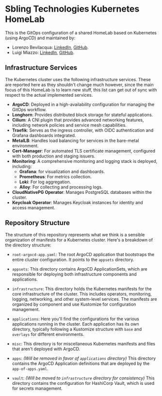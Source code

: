 # Sbling Technologies Kubernetes HomeLab

This is the GitOps configuration of a shared HomeLab based on Kubernetes (using
ArgoCD) and maintained by:

- Lorenzo Bevilacqua: [LinkedIn](https://www.linkedin.com/in/lorenzo-bevilacqua),
  [GitHub](https://github.com/ardubev16).
- Luigi Miazzo: [LinkedIn](https://www.linkedin.com/in/luigi-miazzo), [GitHub](https://github.com/LuigiMiazzo17).

## Infrastructure Services

The Kubernetes cluster uses the following infrastructure services. These are reported
here as they shouldn't change much however, since the main focus of this HomeLab
is to learn new stuff, this list can get out of sync with respect to the actual implemented
services.

- **ArgoCD**: Deployed in a high-availability configuration for managing the GitOps
  workflow.
- **Longhorn**: Provides distributed block storage for stateful applications.
- **Cilium**: A CNI plugin that provides advanced networking features, including
  network policies and service mesh capabilities.
- **Traefik**: Serves as the ingress controller, with OIDC authentication and Grafana
  dashboards integrated.
- **MetalLB**: Handles load balancing for services in the bare-metal environment.
- **Cert-Manager**: For automated TLS certificate management, configured with both
  production and staging issuers.
- **Monitoring**: A comprehensive monitoring and logging stack is deployed, including:
  - **Grafana**: for visualization and dashboards.
  - **Prometheus**: For metrics collection.
  - **Loki**: For log aggregation.
  - **Alloy**: For collecting and processing logs.
- **CloudNativePG Operator**: Manages PostgreSQL databases within the cluster.
- **Keycloak Operator**: Manages Keycloak instances for identity and access management.

## Repository Structure

The structure of this repository represents what we think is a sensible organization
of manifests for a Kubernetes cluster. Here's a breakdown of the directory structure:

- `root-argocd-app.yaml`: The root ArgoCD application that bootstraps the entire
  cluster configuration. It points to the `appsets` directory.

- `appsets`: This directory contains ArgoCD ApplicationSets, which are responsible
  for deploying both infrastructure components and applications.

- `infrastructure`: This directory holds the Kubernetes manifests for the core infrastructure
  of the cluster. This includes operators, monitoring, logging, networking, and other
  system-level services. The manifests are organized by component and use Kustomize
  for configuration management.

- `applications`: Here you'll find the configurations for the various applications
  running in the cluster. Each application has its own directory, typically following
  a Kustomize structure with `base` and `overlays` for different environments.

- `misc`: This directory is for miscellaneous Kubernetes manifests and files that
  aren't deployed with ArgoCD.

- `apps`: _(Will be removed in favor of `applications` directory)_ This directory
  contains the ArgoCD Application definitions that are deployed by the `app-of-apps.yaml`.

- `vault`: _(Will be moved to `infrastructure` directory for consistency)_ This directory
  contains the configuration for HashiCorp Vault, which is used for secrets management.
